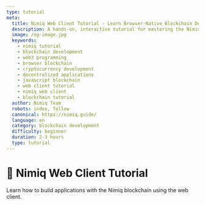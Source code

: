 ```yaml
---
type: tutorial
meta:
  title: Nimiq Web Client Tutorial - Learn Browser-Native Blockchain Development
  description: A hands-on, interactive tutorial for mastering the Nimiq Web Client. Step-by-step lessons, code samples, and instant feedback for web-based Nimiq integration.
  image: /og-image.jpg
  keywords:
    - nimiq tutorial
    - blockchain development
    - web3 programming
    - browser blockchain
    - cryptocurrency development
    - decentralized applications
    - javascript blockchain
    - web client tutorial
    - nimiq web client
    - blockchain tutorial
  author: Nimiq Team
  robots: index, follow
  canonical: https://nimiq.guide/
  language: en
  category: blockchain development
  difficulty: beginner
  duration: 2-3 hours
  type: tutorial
---
```


# 🚀 Nimiq Web Client Tutorial

Learn how to build applications with the Nimiq blockchain using the web client.
